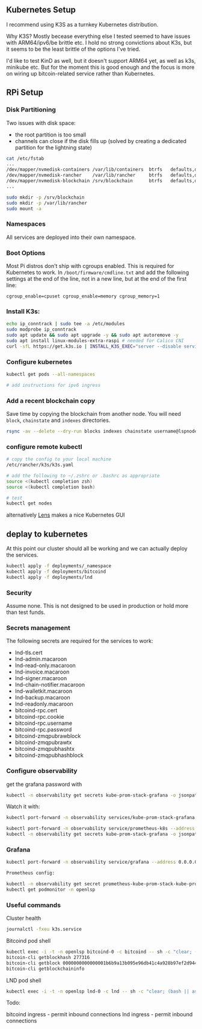 
## Kubernetes Setup

I recommend using K3S as a turnkey Kubernetes distribution. 

Why K3S?  Mostly becease everything else I tested seemed to have issues with ARM64/ipv6/be brittle etc. I hold no strong convictions about K3s, but it seems to be the least brittle of the options I've tried.

I'd like to test KinD as well, but it doesn't support ARM64 yet, as well as k3s, minikube etc. But for the moment this is good enough and the focus is more on wiring up bitcoin-related service rather than Kubernetes. 

## RPi Setup 

### Disk Partitioning

Two issues with disk space:
- the root partition is too small
- channels can close if the disk fills up (solved by creating a dedicated partition for the lightning state)

```bash
cat /etc/fstab
...
/dev/mapper/nvmedisk-containers /var/lib/containers  btrfs   defaults,discard 0 1
/dev/mapper/nvmedisk-rancher    /var/lib/rancher     btrfs   defaults,discard 0 1
/dev/mapper/nvmedisk-blockchain /srv/blockchain      btrfs   defaults,discard 0 1
...

sudo mkdir -p /srv/blockchain
sudo mkdir -p /var/lib/rancher
sudo mount -a
```

### Namespaces

All services are deployed into their own namespace.

### Boot Options

Most Pi distros don't ship with cgroups enabled. This is required for Kubernetes to work. In `/boot/firmware/cmdline.txt` and add the following settings at the end of the line, not in a new line, but at the end of the first line:

```
cgroup_enable=cpuset cgroup_enable=memory cgroup_memory=1
```

### Install K3s:

```bash
echo ip_conntrack | sudo tee -a /etc/modules
sudo modprobe ip_conntrack
sudo apt update && sudo apt upgrade -y && sudo apt autoremove -y
sudo apt install linux-modules-extra-raspi # needed for Calico CNI
curl -sfL https://get.k3s.io | INSTALL_K3S_EXEC="server --disable servicelb --disable-cloud-controller --cluster-cidr=10.42.0.0/16 --service-cidr=10.43.0.0/16" sh - 
```

### Configure kubernetes

```bash
kubectl get pods --all-namespaces

# add instructions for ipv6 ingress
```

### Add a recent blockchain copy

Save time by copying the blockchain from another node. You will need `block`, `chainstate` and `indexes` directories.

```bash
rsync -av --delete --dry-run blocks indexes chainstate username@lspnode:/srv/blockchain/
```

### configure remote kubectl

```bash
# copy the config to your local machine
/etc/rancher/k3s/k3s.yaml

# add the following to ~/.zshrc or .bashrc as appropriate
source <(kubectl completion zsh)
source <(kubectl completion bash)

# test
kubectl get nodes
```

alternatively [Lens](https://docs.k8slens.dev/) makes a nice Kubernetes GUI

## deplay to kubernetes

At this point our cluster should all be working and we can actually deploy the services.

```bash
kubectl apply -f deployments/_namespace
kubectl apply -f deployments/bitcoind
kubectl apply -f deployments/lnd
```

### Security

Assume none. This is not designed to be used in production or hold more than test funds.

### Secrets management

The following secrets are required for the services to work:

- lnd-tls.cert
- lnd-admin.macaroon
- lnd-read-only.macaroon
- lnd-invoice.macaroon
- lnd-signer.macaroon
- lnd-chain-notifier.macaroon
- lnd-walletkit.macaroon
- lnd-backup.macaroon
- lnd-readonly.macaroon
- bitcoind-rpc.cert
- bitcoind-rpc.cookie
- bitcoind-rpc.username
- bitcoind-rpc.password
- bitcoind-zmqpubrawblock
- bitcoind-zmqpubrawtx
- bitcoind-zmqpubhashtx
- bitcoind-zmqpubhashblock

### Configure observability

get the grafana password with
```bash
kubectl -n observability get secrets kube-prom-stack-grafana -o jsonpath="{.data.admin-password}" | base64 --decode ; echo 
```

Watch it with:
```bash
kubectl port-forward -n observability services/kube-prom-stack-grafana --address 0.0.0.0 3000:80 # grafana

kubectl port-forward -n observability service/prometheus-k8s --address 0.0.0.0 9090 # prometheus
kubectl -n observability get secrets kube-prom-stack-grafana -o jsonpath="{.data.admin-password}" | base64 --decode ; echo # grafana password

```


### Grafana

```bash
kubectl port-forward -n observability service/grafana --address 0.0.0.0 3000:3000 

Prometheus config:

kubectl -n observability get secret prometheus-kube-prom-stack-kube-prome-prometheus -o json  | jq -r '.data["prometheus.yaml.gz"]' | base64 -d | gunzip 
kubectl get podmonitor -n openlsp

```

### Useful commands

Cluster health

```bash
journalctl -fxeu k3s.service
```

Bitcoind pod shell

```bash
kubectl exec -i -t -n openlsp bitcoind-0 -c bitcoind -- sh -c "clear; (bash || ash || sh)"
bitcoin-cli getblockhash 277316
bitcoin-cli getblock 0000000000000001b6b9a13b095e96db41c4a928b97ef2d944a9b31b2cc7bdc4 
bitcoin-cli getblockchaininfo
```


LND pod shell

```bash
kubectl exec -i -t -n openlsp lnd-0 -c lnd -- sh -c "clear; (bash || ash || sh)"

```




Todo: 

bitcoind ingress - permit inbound connections
lnd ingress - permit inbound connections
